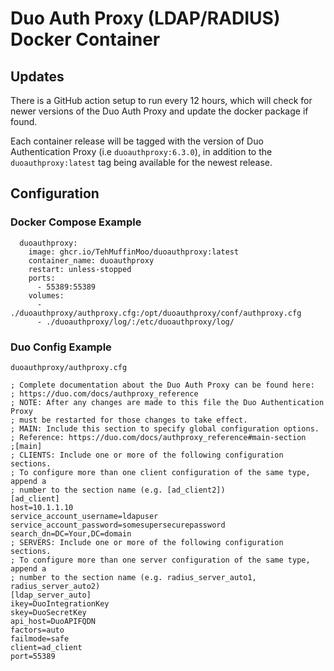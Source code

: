 # Duo Auth Proxy (LDAP/RADIUS) Docker Container

## Updates
There is a GitHub action setup to run every 12 hours, which will check for newer versions of the Duo Auth Proxy and update the docker package if found.

Each container release will be tagged with the version of Duo Authentication Proxy (i.e `duoauthproxy:6.3.0`), in addition to the `duoauthproxy:latest` tag being available for the newest release.

## Configuration
### Docker Compose Example
```
  duoauthproxy:
    image: ghcr.io/TehMuffinMoo/duoauthproxy:latest
    container_name: duoauthproxy
    restart: unless-stopped
    ports:
      - 55389:55389
    volumes:
      - ./duoauthproxy/authproxy.cfg:/opt/duoauthproxy/conf/authproxy.cfg
      - ./duoauthproxy/log/:/etc/duoauthproxy/log/
```

### Duo Config Example
`duoauthproxy/authproxy.cfg`
```assembly
; Complete documentation about the Duo Auth Proxy can be found here:
; https://duo.com/docs/authproxy_reference
; NOTE: After any changes are made to this file the Duo Authentication Proxy
; must be restarted for those changes to take effect.
; MAIN: Include this section to specify global configuration options.
; Reference: https://duo.com/docs/authproxy_reference#main-section
;[main]
; CLIENTS: Include one or more of the following configuration sections.
; To configure more than one client configuration of the same type, append a
; number to the section name (e.g. [ad_client2])
[ad_client]
host=10.1.1.10
service_account_username=ldapuser
service_account_password=somesupersecurepassword
search_dn=DC=Your,DC=domain
; SERVERS: Include one or more of the following configuration sections.
; To configure more than one server configuration of the same type, append a
; number to the section name (e.g. radius_server_auto1, radius_server_auto2)
[ldap_server_auto]
ikey=DuoIntegrationKey
skey=DuoSecretKey
api_host=DuoAPIFQDN
factors=auto
failmode=safe
client=ad_client
port=55389
```
